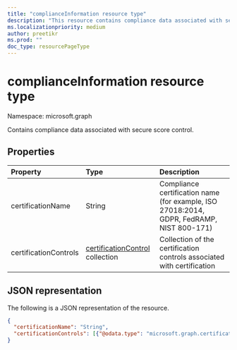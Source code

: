 ```yaml
---
title: "complianceInformation resource type"
description: "This resource contains compliance data associated with secure score control."
ms.localizationpriority: medium
author: preetikr
ms.prod: ""
doc_type: resourcePageType
---
```


#  complianceInformation resource type

Namespace: microsoft.graph

Contains compliance data associated with secure score control.

## Properties

|Property |Type |Description |
|:--|:--|:--|
|certificationName|String| Compliance certification name (for example, ISO 27018:2014, GDPR, FedRAMP, NIST 800-171) |
|certificationControls|[certificationControl](certificationcontrol.md) collection|Collection of the certification controls associated with certification|

## JSON representation

The following is a JSON representation of the resource.

<!-- {
  "blockType": "resource",
  "optionalProperties": [

  ],
  "@odata.type": "microsoft.graph.complianceInformation"
}-->

```json
{
  "certificationName": "String",
  "certificationControls": [{"@odata.type": "microsoft.graph.certificationControl"}]
}

```


<!-- {
  "type": "#page.annotation",
  "description": "complianceInformation resource",
  "keywords": "",
  "section": "documentation",
  "tocPath": ""
}-->

